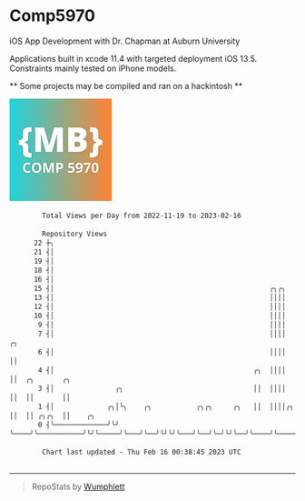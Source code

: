 # Comp5970
iOS App Development with Dr. Chapman at Auburn University

Applications built in xcode 11.4 with targeted deployment iOS 13.5.
Constraints mainly tested on iPhone models.

** Some projects may be compiled and ran on a hackintosh **

![App Icon](https://github.com/MatthewBentz/Comp5970/blob/master/Assignment1a-mlb0119/Assignment1a-mlb0119/Assets.xcassets/AppIcon.appiconset/180.png)

```
        Total Views per Day from 2022-11-19 to 2023-02-16

        Repository Views
      22 ┼╮
      21 ┤│
      19 ┤│
      18 ┤│
      16 ┤│
      15 ┤│                                                     ╭╮╭╮
      13 ┤│                                                     ││││
      12 ┤│                                                     ││││
      10 ┤│                                                     ││││
       9 ┤│                                                     ││││
       7 ┤│                                                     ││││     ╭╮
       6 ┤│                                                     ││││     ││
       4 ┤│                                                 ╭╮  ││││     ││  ╭╮       ╭╮
       3 ┤│               ╭╮                                ││  ││││     ││  ││       ││
       1 ┤│             ╭╮│╰╮    ╭╮           ╭╮╭╮     ╭╮   ││  ││││╭╮   ││  ││ ╭╮╭╮  ││    ╭╮
       0 ┤╰─────────────╯╰╯ ╰────╯╰───────────╯╰╯╰─────╯╰───╯╰──╯╰╯╰╯╰───╯╰──╯╰─╯╰╯╰──╯╰────╯╰─────

        Chart last updated - Thu Feb 16 00:38:45 2023 UTC
        
```

---

> RepoStats by [Wumphlett](https://github.com/Wumphlett)

